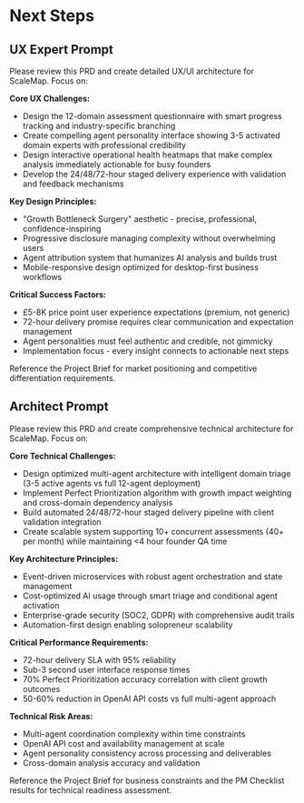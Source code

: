 # Next Steps

## UX Expert Prompt

Please review this PRD and create detailed UX/UI architecture for ScaleMap. Focus on:

**Core UX Challenges:**
- Design the 12-domain assessment questionnaire with smart progress tracking and industry-specific branching
- Create compelling agent personality interface showing 3-5 activated domain experts with professional credibility
- Design interactive operational health heatmaps that make complex analysis immediately actionable for busy founders
- Develop the 24/48/72-hour staged delivery experience with validation and feedback mechanisms

**Key Design Principles:**
- "Growth Bottleneck Surgery" aesthetic - precise, professional, confidence-inspiring
- Progressive disclosure managing complexity without overwhelming users
- Agent attribution system that humanizes AI analysis and builds trust
- Mobile-responsive design optimized for desktop-first business workflows

**Critical Success Factors:**
- £5-8K price point user experience expectations (premium, not generic)
- 72-hour delivery promise requires clear communication and expectation management
- Agent personalities must feel authentic and credible, not gimmicky
- Implementation focus - every insight connects to actionable next steps

Reference the Project Brief for market positioning and competitive differentiation requirements.

## Architect Prompt

Please review this PRD and create comprehensive technical architecture for ScaleMap. Focus on:

**Core Technical Challenges:**
- Design optimized multi-agent architecture with intelligent domain triage (3-5 active agents vs full 12-agent deployment)
- Implement Perfect Prioritization algorithm with growth impact weighting and cross-domain dependency analysis
- Build automated 24/48/72-hour staged delivery pipeline with client validation integration
- Create scalable system supporting 10+ concurrent assessments (40+ per month) while maintaining <4 hour founder QA time

**Key Architecture Principles:**
- Event-driven microservices with robust agent orchestration and state management
- Cost-optimized AI usage through smart triage and conditional agent activation
- Enterprise-grade security (SOC2, GDPR) with comprehensive audit trails
- Automation-first design enabling solopreneur scalability

**Critical Performance Requirements:**
- 72-hour delivery SLA with 95% reliability
- Sub-3 second user interface response times
- 70% Perfect Prioritization accuracy correlation with client growth outcomes
- 50-60% reduction in OpenAI API costs vs full multi-agent approach

**Technical Risk Areas:**
- Multi-agent coordination complexity within time constraints
- OpenAI API cost and availability management at scale
- Agent personality consistency across processing and deliverables
- Cross-domain analysis accuracy and validation

Reference the Project Brief for business constraints and the PM Checklist results for technical readiness assessment.
